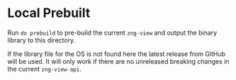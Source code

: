# Local Prebuilt

Run `do prebuild` to pre-build the current `zng-view` and output the binary library to this directory.

If the library file for the OS is not found here the latest release from GitHub will be used. It will only
work if there are no unreleased breaking changes in the current `zng-view-api`.

